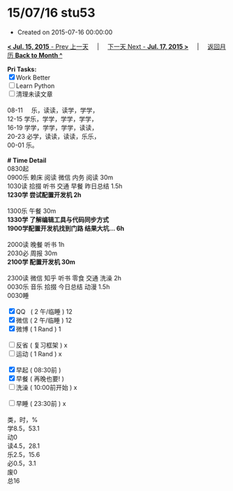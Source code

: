 # 15/07/16 stu53

- Created on 2015-07-16 00:00:00

[**< Jul. 15, 2015** - Prev 上一天](/lifelogs/2015/07/d15.md) &nbsp; &nbsp; | &nbsp; &nbsp; [下一天 Next - **Jul. 17, 2015 >**](/lifelogs/2015/07/d17.md) &nbsp; &nbsp; |  &nbsp; &nbsp; [返回月历 **Back to Month ^**](/lifelogs/2015/07/index.md)
<br/><div><b>Pri Tasks:</b></div><div><input checked="true" type="checkbox"/>Work Better</div><div><input type="checkbox"/>Learn Python</div><div><input type="checkbox"/>清理未读文章</div><div><br/></div><div>08-11     乐，读读，读学，学学，</div><div>12-15 学乐，学学，学学，学学，</div><div>16-19 学学，学学，学学，读读，</div><div>20-23 必学，读读，读读，乐乐，</div><div>00-01 乐。</div><div><br/></div><div><b># Time Detail</b></div><div>0830起</div><div>0900乐 赖床 阅读 微信 内务 阅读 30m</div><div>1030读 拾掇 听书 交通 早餐 昨日总结 1.5h</div><div><b>1230学 尝试配置开发机 2h</b></div><div><br/></div><div>1300乐 午餐 30m</div><div><b>1330学 </b><b>了解编辑工具与代码同步方式</b></div><div><b>1900学</b><b>配置开发机找到门路 结果大坑… 6h</b></div><div><br/></div><div>2000读 晚餐 听书 1h</div><div>2030必 周报 30m</div><div><b>2100学 配置开发机 30m</b></div><div><br/></div><div>2300读 微信 知乎 听书 零食 交通 洗澡 2h</div><div>0030乐 音乐 拾掇 今日总结 动漫 1.5h</div><div>0030睡</div><div><br/></div><div><input checked="true" type="checkbox"/>QQ   ( 2 午/临睡 ) 12</div><div><input checked="true" type="checkbox"/>微信 ( 2 午/临睡 ) 12</div><div><input checked="true" type="checkbox"/>微博 ( 1 Rand ) 1</div><div><br/></div><div><input type="checkbox"/>反省 ( 复习框架 ) x</div><div><input type="checkbox"/>运动 ( 1 Rand ) x</div><div><br/></div><div><input checked="true" type="checkbox"/>早起 ( 08:30前 )</div><div><input checked="true" type="checkbox"/>早餐 ( 再晚也要! )</div><div><input type="checkbox"/>洗澡 ( 10:00前开始 ) x</div><div><br/></div><div><input type="checkbox"/>早睡 ( 23:30前 ) x</div><div><br/></div><div>类，时，%</div><div>学8.5，53.1</div><div>动0</div><div>读4.5，28.1</div><div>乐2.5，15.6</div><div>必0.5，3.1</div><div>废0</div><div>总16</div>
